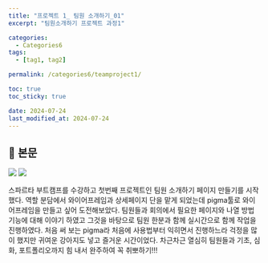 ```yaml
---
title: "프로젝트 1_ 팀원 소개하기_01"
excerpt: "팀원소개하기 프로젝트 과정1"

categories:
  - Categories6
tags:
  - [tag1, tag2]

permalink: /categories6/teamproject1/

toc: true
toc_sticky: true

date: 2024-07-24
last_modified_at: 2024-07-24
---
```


## 🦥 본문

![](https://velog.velcdn.com/images/alice0751/post/47ee8f84-3b26-4b81-bc8c-b3e07822841c/image.png)
![](https://velog.velcdn.com/images/alice0751/post/aac33e95-e59f-47f0-b86b-6fb3347b8929/image.png)

스파르타 부트캠프를 수강하고 첫번째 프로젝트인 팀원 소개하기 페이지 만들기를 시작했다.
역할 분담에서 와이어프레임과 상세페이지 단을 맡게 되었는데 pigma툴로 와이어프레임을 만들고 싶어 도전해보았다.
팀원들과 회의에서 필요한 페이지와 나열 방법 기능에 대해 이야기 하였고
그것을 바탕으로 팀원 한분과 함께 실시간으로 함께 작업을 진행하였다.
처음 써 보는 pigma라 처음에 사용법부터 익히면서 진행하느라 걱정을 많이 했지만 귀여운 강아지도 넣고 즐거운 시간이었다.
차근차근 열심히 팀원들과 기초, 심화, 포트폴리오까지 힘 내서 완주하여 꼭 취뽀하기!!!
